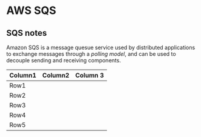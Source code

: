# AWS SQS
## SQS notes

Amazon SQS is a message quesue service used by distributed applications to exchange messages through a *polling model*, and can be used to decouple sending and receiving components.


|Column1  |Column2  |Column 3  |
|---------|---------|----------|
|Row1     |         |          |
|Row2     |         |          |
|Row3     |         |          |
|Row4     |         |          |
|Row5     |         |          |
